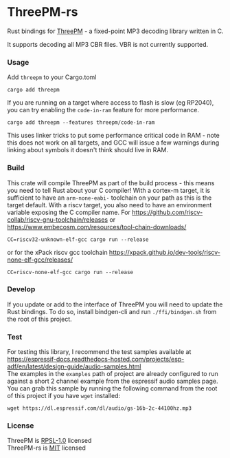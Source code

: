 # ThreePM-rs
Rust bindings for [ThreePM](ffi/ThreePM/README.md) - a fixed-point MP3 decoding library written in C.

It supports decoding all MP3 CBR files. VBR is not currently supported.

### Usage

Add `threepm` to your Cargo.toml
```system
cargo add threepm
```

If you are running on a target where access to flash is slow (eg RP2040), you can try enabling the `code-in-ram` feature for more performance.
```system
cargo add threepm --features threepm/code-in-ram
```

This uses linker tricks to put some performance critical code in RAM - note this does not work on all targets, and GCC will issue a few warnings during linking about symbols it doesn't think should live in RAM.

### Build

This crate will compile ThreePM as part of the build process - this means you need to tell Rust about your C compiler!
With a cortex-m target, it is sufficient to have an `arm-none-eabi-` toolchain on your path as this is the target default.
With a riscv target, you also need to have an environment variable exposing the C compiler name.
For https://github.com/riscv-collab/riscv-gnu-toolchain/releases or https://www.embecosm.com/resources/tool-chain-downloads/
```system
CC=riscv32-unknown-elf-gcc cargo run --release
```
or for the xPack riscv gcc toolchain https://xpack.github.io/dev-tools/riscv-none-elf-gcc/releases/
```system
CC=riscv-none-elf-gcc cargo run --release
```

### Develop

If you update or add to the interface of ThreePM you will need to update the Rust bindings.
To do so, install bindgen-cli and run `./ffi/bindgen.sh` from the root of this project.

### Test

For testing this library, I recommend the test samples available at  
https://espressif-docs.readthedocs-hosted.com/projects/esp-adf/en/latest/design-guide/audio-samples.html  
The examples in the `examples` path of project are already configured to run against a short 2 channel example from the espressif audio samples page.
You can grab this sample by running the following command from the root of this project if you have `wget` installed:  
```system
wget https://dl.espressif.com/dl/audio/gs-16b-2c-44100hz.mp3
```

### License
ThreePM is [RPSL-1.0](ffi/ThreePM/src/RPSL.txt) licensed  
ThreePM-rs is [MIT](MIT) licensed  